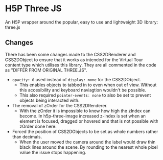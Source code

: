 H5P Three JS
==========

An H5P wrapper around the popular, easy to use and lightweight 3D library: three.js

## Changes

There has been some changes made to the CSS2DRenderer and CSS2DObject to ensure that it works as intended for the Virtual Tour content type which utilises this library. They are all commented in the code as "DIFFER FROM ORIGINAL THREE.JS".

* `opacity: 0` used instead of `display: none` for the CSS2DObject.
    * This enables objects to tabbed in to even when out of view. Without this accesibility and keyboard naviagtion wouldn't be possible.
    * This also required `pointer-events: none` to also be set to prevent objects being interacted with.
* The removal of zOrder for the CSS2DRenderer.
    * With the zOrder it is impossible to know how high the zIndex can become. In h5p-three-image increased z-index is set when an element is focused, dragged or hovered and that is not possible with zOrder done here.
* Forced the position of CSS2DObjects to be set as whole numbers rather than decimals.
    * When the user moved the camera around the label would draw thin black lines around the scene. By rounding to the nearest whole pixel value the issue stops happening.